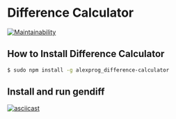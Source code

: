 # Difference Calculator

[![Maintainability](https://api.codeclimate.com/v1/badges/8307aa0b02f534b8a21e/maintainability)](https://codeclimate.com/github/Alex91russ/project-lvl2-s487/maintainability)

## How to Install Difference Calculator

  ```sh
  $ sudo npm install -g alexprog_difference-calculator
  ```

## Install and run gendiff

[![asciicast](https://asciinema.org/a/zAnnbKbdjbKG9ZXAh0DlXS3n0.svg)](https://asciinema.org/a/zAnnbKbdjbKG9ZXAh0DlXS3n0)
